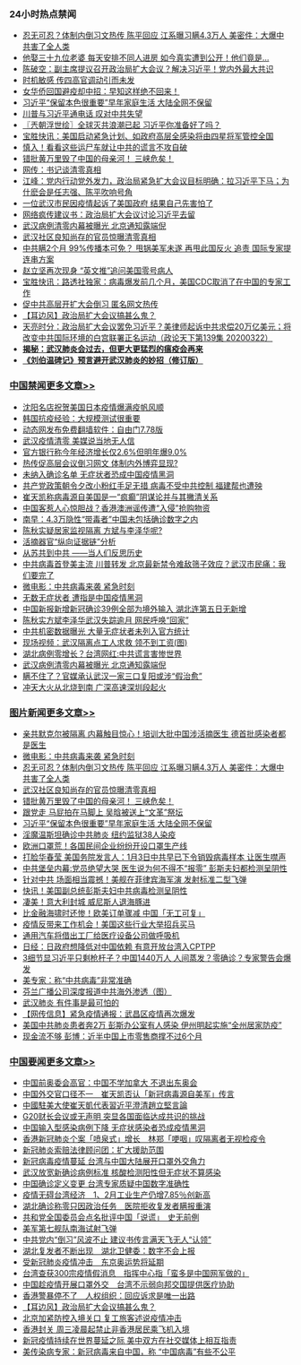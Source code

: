 <div class="catlist">
<h3>24小时热点禁闻</h3>
<ul>
<li><a href="https://github.com/fqnews/bnews/blob/master/topimagenews/20200323/1298806.md">忍无可忍？体制内倒习文热传 陈平回应 江系曝习瞒4.3万人 美密件：大爆中共害了全人类</a></li>
<li><a href="https://github.com/fqnews/bnews/blob/master/funmedia/20200323/1298519.md">他娶三十九位老婆 每天安排不同人进房 如今真实遭到公开！他们竟是…</a></li>
<li><a href="https://github.com/fqnews/bnews/blob/master/cbnews/20200323/1298509.md">陈破空：副主席提议召开政治局扩大会议？解决习近平！党内外最大共识 </a></li>
<li><a href="https://github.com/fqnews/bnews/blob/master/cbnews/20200323/1298659.md">时机敏感 传四高官调动引而未发</a></li>
<li><a href="https://github.com/fqnews/bnews/blob/master/cbnews/20200323/1298441.md">女华侨回国避疫却中招：早知这样绝不回来！</a></li>
<li><a href="https://github.com/fqnews/bnews/blob/master/topimagenews/20200323/1298686.md">习近平“保留本色很重要”早年家庭生活 大陆全网不保留</a></li>
<li><a href="https://github.com/fqnews/bnews/blob/master/cbnews/20200323/1298660.md">川普与习近平通电话 叹对中共失望</a></li>
<li><a href="https://github.com/fqnews/bnews/blob/master/ssgc/20200323/1298505.md">〖兲朝浮世绘〗全球灭共浪潮已起 习近平你准备好了吗？</a></li>
<li><a href="https://github.com/fqnews/bnews/blob/master/bannedvideo/20200323/1298461.md">宝胜快讯：美国启动紧急计划、如政府高层全感染将由四星将军管控全国</a></li>
<li><a href="https://github.com/fqnews/bnews/blob/master/cnnews/20200323/1298626.md">慎入！看看这些运尸车就让中共的谎言不攻自破</a></li>
<li><a href="https://github.com/fqnews/bnews/blob/master/topimagenews/20200323/1298774.md">错批黄万里毁了中国的母亲河！ 三峡危矣！</a></li>
<li><a href="https://github.com/fqnews/bnews/blob/master/cbnews/20200323/1298530.md">网传：书记谈清零真相</a></li>
<li><a href="https://github.com/fqnews/bnews/blob/master/cbnews/20200323/1298732.md">江峰：党内行动党外发力，政治局紧急扩大会议目标明确：拉习近平下马；为什麽会是任志强、陈平吹响号角</a></li>
<li><a href="https://github.com/fqnews/bnews/blob/master/cbnews/20200323/1298722.md">一位武汉市民因疫情起诉了美国政府 结果自己先害怕了</a></li>
<li><a href="https://github.com/fqnews/bnews/blob/master/headline/20200323/1298466.md">网络疯传建议书：政治局扩大会议讨论习近平去留</a></li>
<li><a href="https://github.com/fqnews/bnews/blob/master/cbnews/20200323/1298761.md">武汉病例清零内幕被曝光 北京通知露端倪</a></li>
<li><a href="https://github.com/fqnews/bnews/blob/master/topimagenews/20200323/1298798.md">武汉社区良知尚存的官员惊曝清零真相</a></li>
<li><a href="https://github.com/fqnews/bnews/blob/master/cbnews/20200322/1298413.md">中共瞒2个月 99%传播本可免？ 甩锅美军未遂 再甩此国反火 追责 国际专家提连串方案</a></li>
<li><a href="https://github.com/fqnews/bnews/blob/master/headline/20200323/1298464.md">赵立坚再次现身 “英文推”追问美国零号病人</a></li>
<li><a href="https://github.com/fqnews/bnews/blob/master/bannedvideo/20200323/1298529.md">宝胜快讯：路透社独家：病毒爆发前几个月，美国CDC取消了在中国的专家工作</a></li>
<li><a href="https://github.com/fqnews/bnews/blob/master/headline/20200323/1298539.md">促中共高层开扩大会倒习 匿名网文热传</a></li>
<li><a href="https://github.com/fqnews/bnews/blob/master/headline/20200323/1298835.md">【耳边风】政治局扩大会议搞甚么鬼？</a></li>
<li><a href="https://github.com/fqnews/bnews/blob/master/cbnews/20200323/1298544.md">天亮时分：政治局扩大会议罢免习近平？美律师起诉中共求偿20万亿美元；将改变中共国际环境的白宫联署正名运动（政论天下第139集 20200322） </a></li>
<li><b><a href="https://github.com/fqnews/bnews/blob/master/comments/20200211/1275071.md" target="_blank">揭秘：武汉肺炎会过去，但更大更猛烈的瘟疫会再来</a></b></li>
<li><b><a href="https://github.com/fqnews/bnews/blob/master/comments/20200207/1272816.md" target="_blank">《刘伯温碑记》预言避开武汉肺炎的妙招（修订版）</a></b></li>
</ul>
</div>

<div class="catlist">
<h3><a href="https://github.com/fqnews/bnews/blob/master/cbnews/" target="_blank">中国禁闻</a><span><a href="https://github.com/fqnews/bnews/blob/master/cbnews/" target="_blank" rel="nofollow">更多文章>></a></span></h3>
<ul>
<li><a href="https://github.com/fqnews/bnews/blob/master/cbnews/20200323/1298995.md" target="_blank">沈阳名店祝贺美国日本疫情爆满疫帆风顺</a></li>
<li><a href="https://github.com/fqnews/bnews/blob/master/cbnews/20200323/1298989.md" target="_blank">韩国抗疫经验：大规模测试很重要</a></li>
<li><a href="https://github.com/fqnews/bnews/blob/master/cbnews/20200323/1298985.md" target="_blank">动态网发布免费翻墙软件：自由门7.78版</a></li>
<li><a href="https://github.com/fqnews/bnews/blob/master/cbnews/20200323/1298984.md" target="_blank">武汉疫情清零 美媒说当地无人信</a></li>
<li><a href="https://github.com/fqnews/bnews/blob/master/cbnews/20200323/1298959.md" target="_blank">官方银行称今年经济增长仅2.6%但明年爆9.0%</a></li>
<li><a href="https://github.com/fqnews/bnews/blob/master/cbnews/20200323/1298958.md" target="_blank">热传促高层会议倒习网文 体制内外博弈显现?</a></li>
<li><a href="https://github.com/fqnews/bnews/blob/master/cbnews/20200323/1298951.md" target="_blank">未纳入确诊名单 无症状者恐成中国疫情黑洞</a></li>
<li><a href="https://github.com/fqnews/bnews/blob/master/cbnews/20200323/1298948.md" target="_blank">共产党政策朝令夕改小粉红手足无措 病毒不受中共控制 福建帮也遭殃</a></li>
<li><a href="https://github.com/fqnews/bnews/blob/master/cbnews/20200323/1298919.md" target="_blank">崔天凯称病毒源自美国是一“疯癫”阴谋论并与其撇清关系</a></li>
<li><a href="https://github.com/fqnews/bnews/blob/master/cbnews/20200323/1298918.md" target="_blank">中国客惹人心惊胆战？香港澳洲谣传遭“入侵”抢购物资</a></li>
<li><a href="https://github.com/fqnews/bnews/blob/master/cbnews/20200323/1298917.md" target="_blank">南早：4.3万隐性“带毒者”中国未包括确诊数字之内</a></li>
<li><a href="https://github.com/fqnews/bnews/blob/master/cbnews/20200323/1298916.md" target="_blank">陈秋实疑居家监视隔离 方斌与李泽华呢?</a></li>
<li><a href="https://github.com/fqnews/bnews/blob/master/cbnews/20200323/1298861.md" target="_blank">活摘器官“纵向证据链”分析</a></li>
<li><a href="https://github.com/fqnews/bnews/blob/master/cbnews/20200323/1298859.md" target="_blank">从苏共到中共 ——当人们反思历史</a></li>
<li><a href="https://github.com/fqnews/bnews/blob/master/cbnews/20200323/1298858.md" target="_blank">中共病毒首登美主流 川普转发 北京最新禁令难敌筛子效应？武汉市民痛：我们要完了</a></li>
<li><a href="https://github.com/fqnews/bnews/blob/master/comments/20200323/1298854.md" target="_blank">微电影：中共病毒来袭 紧急时刻</a></li>
<li><a href="https://github.com/fqnews/bnews/blob/master/cbnews/20200323/1298856.md" target="_blank">无数无症状者 遭指是中国疫情黑洞</a></li>
<li><a href="https://github.com/fqnews/bnews/blob/master/cbnews/20200323/1298825.md" target="_blank">中国新报新增新冠确诊39例全部为境外输入 湖北连第五日无新增</a></li>
<li><a href="https://github.com/fqnews/bnews/blob/master/cbnews/20200323/1298799.md" target="_blank">陈秋实方斌李泽华武汉失踪逾月 网民呼唤“回家”</a></li>
<li><a href="https://github.com/fqnews/bnews/blob/master/cbnews/20200323/1298776.md" target="_blank">中共机密数据曝光 大量无症状者未列入官方统计</a></li>
<li><a href="https://github.com/fqnews/bnews/blob/master/cbnews/20200323/1298775.md" target="_blank">现场视频：武汉隔离点工人求救 领不到工资(图)</a></li>
<li><a href="https://github.com/fqnews/bnews/blob/master/cbnews/20200323/1298762.md" target="_blank">湖北病例零增长？台湾网红:中共谎言害惨世界</a></li>
<li><a href="https://github.com/fqnews/bnews/blob/master/cbnews/20200323/1298761.md" target="_blank">武汉病例清零内幕被曝光 北京通知露端倪</a></li>
<li><a href="https://github.com/fqnews/bnews/blob/master/cbnews/20200323/1298760.md" target="_blank">瞒不住了？官媒承认武汉一家三口复阳或涉“假治愈”</a></li>
<li><a href="https://github.com/fqnews/bnews/blob/master/cbnews/20200323/1298759.md" target="_blank">冲天大火从北烧到南 广深高速深圳段起火</a></li>

</ul>
</div>
<div class="catlist">
<h3><a href="https://github.com/fqnews/bnews/blob/master/topimagenews/" target="_blank">图片新闻</a><span><a href="https://github.com/fqnews/bnews/blob/master/topimagenews/" target="_blank" rel="nofollow">更多文章>></a></span></h3>
<ul>
<li><a href="https://github.com/fqnews/bnews/blob/master/topimagenews/20200323/1298960.md" target="_blank">亲共默克尔被隔离 内幕触目惊心！培训大批中国涉活摘医生 德首批感染者都是医生</a></li>
<li><a href="https://github.com/fqnews/bnews/blob/master/comments/20200323/1298854.md" target="_blank">微电影：中共病毒来袭 紧急时刻</a></li>
<li><a href="https://github.com/fqnews/bnews/blob/master/topimagenews/20200323/1298806.md" target="_blank">忍无可忍？体制内倒习文热传 陈平回应 江系曝习瞒4.3万人 美密件：大爆中共害了全人类</a></li>
<li><a href="https://github.com/fqnews/bnews/blob/master/topimagenews/20200323/1298798.md" target="_blank">武汉社区良知尚存的官员惊曝清零真相</a></li>
<li><a href="https://github.com/fqnews/bnews/blob/master/topimagenews/20200323/1298774.md" target="_blank">错批黄万里毁了中国的母亲河！ 三峡危矣！</a></li>
<li><a href="https://github.com/fqnews/bnews/blob/master/topimagenews/20200323/1298757.md" target="_blank">跟党走 马屁拍在马脚上 吴晗被送上“文革”祭坛</a></li>
<li><a href="https://github.com/fqnews/bnews/blob/master/topimagenews/20200323/1298686.md" target="_blank">习近平“保留本色很重要”早年家庭生活 大陆全网不保留</a></li>
<li><a href="https://github.com/fqnews/bnews/blob/master/topimagenews/20200323/1298657.md" target="_blank">淫魔温斯坦确诊中共肺炎 纽约监狱38人染疫</a></li>
<li><a href="https://github.com/fqnews/bnews/blob/master/topimagenews/20200322/1298400.md" target="_blank">欧洲口罩荒！各国民间企业纷纷开设口罩生产线</a></li>
<li><a href="https://github.com/fqnews/bnews/blob/master/topimagenews/20200322/1298376.md" target="_blank">打脸华春莹 美国务院发言人：1月3日中共早已下令销毁病毒样本 让医生噤声</a></li>
<li><a href="https://github.com/fqnews/bnews/blob/master/topimagenews/20200322/1298247.md" target="_blank">中共堡垒内幕:党员绝望大哭 医生说为何不得不“报零” 彭斯夫妇都检测呈阴性</a></li>
<li><a href="https://github.com/fqnews/bnews/blob/master/topimagenews/20200322/1298236.md" target="_blank">针对中共 场面相当震撼！美舰在菲律宾海军演 发射标准二型飞弹</a></li>
<li><a href="https://github.com/fqnews/bnews/blob/master/topimagenews/20200322/1298145.md" target="_blank">快讯！美国副总统彭斯夫妇中共病毒检测呈阴性</a></li>
<li><a href="https://github.com/fqnews/bnews/blob/master/topimagenews/20200322/1298052.md" target="_blank">凄美！意大利封城 威尼斯人退海豚进</a></li>
<li><a href="https://github.com/fqnews/bnews/blob/master/topimagenews/20200322/1298011.md" target="_blank">比金融海啸时还惨！欧美订单骤减 中国「无工可复」</a></li>
<li><a href="https://github.com/fqnews/bnews/blob/master/topimagenews/20200322/1297908.md" target="_blank">疫情反带来工作机会！美国这些行业大举招兵买马</a></li>
<li><a href="https://github.com/fqnews/bnews/blob/master/topimagenews/20200321/1297882.md" target="_blank">通用汽车将借出工厂给医疗设备公司做呼吸机</a></li>
<li><a href="https://github.com/fqnews/bnews/blob/master/topimagenews/20200321/1297881.md" target="_blank">日经：日政府想降低对中国依赖 有意开放台湾入CPTPP</a></li>
<li><a href="https://github.com/fqnews/bnews/blob/master/topimagenews/20200321/1297836.md" target="_blank">3细节显习近平只剩枪杆子？中国1440万人 人间蒸发？零确诊？专家警告会爆发</a></li>
<li><a href="https://github.com/fqnews/bnews/blob/master/comments/20200321/1297635.md" target="_blank">美专家：称“中共病毒”非常准确</a></li>
<li><a href="https://github.com/fqnews/bnews/blob/master/comments/20200321/1297805.md" target="_blank">芬兰广播公司深度报道中共海外渗透（图）</a></li>
<li><a href="https://github.com/fqnews/bnews/blob/master/topimagenews/20200321/1297791.md" target="_blank">武汉肺炎 有件事是最可怕的</a></li>
<li><a href="https://github.com/fqnews/bnews/blob/master/topimagenews/20200321/1297747.md" target="_blank">【网传信息】紧急疫情通报：武昌区疫情再次爆发</a></li>
<li><a href="https://github.com/fqnews/bnews/blob/master/topimagenews/20200321/1297545.md" target="_blank">美国中共肺炎患者奔2万 彭斯办公室有人感染 伊州明起实施“全州居家防疫”</a></li>
<li><a href="https://github.com/fqnews/bnews/blob/master/topimagenews/20200321/1297345.md" target="_blank">现金流不够 彭博：近半中国上市零售商撑不过6个月</a></li>

</ul>
</div>
<div class="catlist">
<h3><a href="https://github.com/fqnews/bnews/blob/master/headline/" target="_blank">中国要闻</a><span><a href="https://github.com/fqnews/bnews/blob/master/headline/" target="_blank" rel="nofollow">更多文章>></a></span></h3>
<ul>
<li><a href="https://github.com/fqnews/bnews/blob/master/headline/20200323/1298966.md" target="_blank">中国前奥委会高官：中国不学加拿大 不退出东奥会</a></li>
<li><a href="https://github.com/fqnews/bnews/blob/master/headline/20200323/1298961.md" target="_blank">中国外交官口径不一　崔天凯否认「新冠病毒源自美军」传言</a></li>
<li><a href="https://github.com/fqnews/bnews/blob/master/headline/20200323/1298949.md" target="_blank">中國駐美大使崔天凱代表習近平澄清趙立堅言論</a></li>
<li><a href="https://github.com/fqnews/bnews/blob/master/headline/20200323/1298944.md" target="_blank">G20财长会议或无声明 突显各国面临达成共识的挑战</a></li>
<li><a href="https://github.com/fqnews/bnews/blob/master/headline/20200323/1298943.md" target="_blank">中国输入型感染病例下降 无症状感染者恐成疫情黑洞</a></li>
<li><a href="https://github.com/fqnews/bnews/blob/master/headline/20200323/1298942.md" target="_blank">香港新冠肺炎个案「喷泉式」增长　林郑「哽咽」叹隔离者无视检疫令</a></li>
<li><a href="https://github.com/fqnews/bnews/blob/master/headline/20200323/1298941.md" target="_blank">新冠肺炎索赔法律顾问团：扩大援助范围</a></li>
<li><a href="https://github.com/fqnews/bnews/blob/master/headline/20200323/1298932.md" target="_blank">新冠病毒疫情蔓延 台湾与中国大陆展开口罩外交角力</a></li>
<li><a href="https://github.com/fqnews/bnews/blob/master/headline/20200323/1298931.md" target="_blank">武汉放宽新确诊病例标准  核酸检测阳性但无症状不算感染</a></li>
<li><a href="https://github.com/fqnews/bnews/blob/master/headline/20200323/1298930.md" target="_blank">中国确诊定义变更   台湾专家质疑中国数字准确性</a></li>
<li><a href="https://github.com/fqnews/bnews/blob/master/headline/20200323/1298929.md" target="_blank">疫情无碍台湾经济　1、2月工业生产仍增7.85％创新高</a></li>
<li><a href="https://github.com/fqnews/bnews/blob/master/headline/20200323/1298928.md" target="_blank">湖北确诊称零只因政治任务　医院拒收复发者瞒报重演</a></li>
<li><a href="https://github.com/fqnews/bnews/blob/master/headline/20200323/1298927.md" target="_blank">共和党全国委员会点名批评中国「说谎」　史无前例</a></li>
<li><a href="https://github.com/fqnews/bnews/blob/master/headline/20200323/1298925.md" target="_blank">美军第七舰队南海试射飞弹</a></li>
<li><a href="https://github.com/fqnews/bnews/blob/master/headline/20200323/1298875.md" target="_blank">中共党内“倒习”风波不止  建议书传言满天飞无人“认领”</a></li>
<li><a href="https://github.com/fqnews/bnews/blob/master/headline/20200323/1298874.md" target="_blank">湖北复发者不断出现　湖北卫健委：数字不会上报</a></li>
<li><a href="https://github.com/fqnews/bnews/blob/master/headline/20200323/1298873.md" target="_blank">受新冠肺炎疫情冲击　东京奥运势将延期</a></li>
<li><a href="https://github.com/fqnews/bnews/blob/master/headline/20200323/1298872.md" target="_blank">台湾查获300宗疫情假消息　指挥中心指「蛮多是中国网军做的」</a></li>
<li><a href="https://github.com/fqnews/bnews/blob/master/headline/20200323/1298871.md" target="_blank">中国趁疫情开展口罩外交　台湾不示弱向邦交国提供医疗协助</a></li>
<li><a href="https://github.com/fqnews/bnews/blob/master/headline/20200323/1298870.md" target="_blank">香港警暴停不了　人权组织：回应诉求是唯一出路</a></li>
<li><a href="https://github.com/fqnews/bnews/blob/master/headline/20200323/1298835.md" target="_blank">【耳边风】政治局扩大会议搞甚么鬼？</a></li>
<li><a href="https://github.com/fqnews/bnews/blob/master/headline/20200323/1298812.md" target="_blank">北京加紧防控入境关口 复工旅客述说疫情冲击</a></li>
<li><a href="https://github.com/fqnews/bnews/blob/master/headline/20200323/1298811.md" target="_blank">香港封关   周三凌晨起禁止非香港居民乘飞机入境</a></li>
<li><a href="https://github.com/fqnews/bnews/blob/master/headline/20200323/1298700.md" target="_blank">新冠疫情持续在世界蔓延之际 美中双方在社交媒体上相互指责</a></li>
<li><a href="https://github.com/fqnews/bnews/blob/master/headline/20200323/1298548.md" target="_blank">美传染病专家：新冠病毒来自中国，称 “中国病毒”有些不公平</a></li>

</ul>
</div>